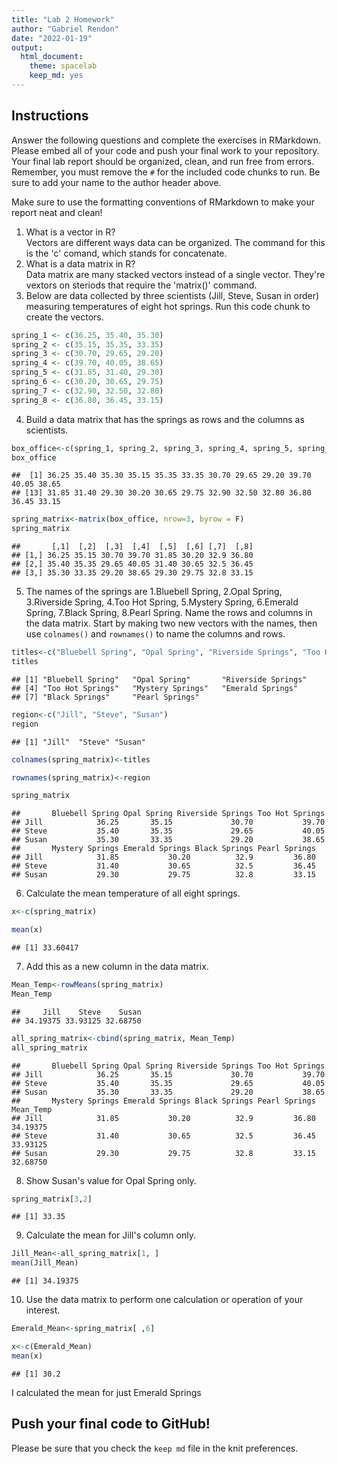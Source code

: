 ```yaml
---
title: "Lab 2 Homework"
author: "Gabriel Rendon"
date: "2022-01-19"
output:
  html_document: 
    theme: spacelab
    keep_md: yes
---
```


## Instructions
Answer the following questions and complete the exercises in RMarkdown. Please embed all of your code and push your final work to your repository. Your final lab report should be organized, clean, and run free from errors. Remember, you must remove the `#` for the included code chunks to run. Be sure to add your name to the author header above.  

Make sure to use the formatting conventions of RMarkdown to make your report neat and clean!  

1. What is a vector in R?  
Vectors are different ways data can be organized. The command for this is the 'c' comand, which stands for concatenate.
2. What is a data matrix in R?  
Data matrix are many stacked vectors instead of a single vector. They're vextors on steriods that require the 'matrix()' command.
3. Below are data collected by three scientists (Jill, Steve, Susan in order) measuring temperatures of eight hot springs. Run this code chunk to create the vectors.  

```r
spring_1 <- c(36.25, 35.40, 35.30)
spring_2 <- c(35.15, 35.35, 33.35)
spring_3 <- c(30.70, 29.65, 29.20)
spring_4 <- c(39.70, 40.05, 38.65)
spring_5 <- c(31.85, 31.40, 29.30)
spring_6 <- c(30.20, 30.65, 29.75)
spring_7 <- c(32.90, 32.50, 32.80)
spring_8 <- c(36.80, 36.45, 33.15)
```

4. Build a data matrix that has the springs as rows and the columns as scientists.  

```r
box_office<-c(spring_1, spring_2, spring_3, spring_4, spring_5, spring_6, spring_7, spring_8)
box_office
```

```
##  [1] 36.25 35.40 35.30 35.15 35.35 33.35 30.70 29.65 29.20 39.70 40.05 38.65
## [13] 31.85 31.40 29.30 30.20 30.65 29.75 32.90 32.50 32.80 36.80 36.45 33.15
```

```r
spring_matrix<-matrix(box_office, nrow=3, byrow = F)
spring_matrix 
```

```
##       [,1]  [,2]  [,3]  [,4]  [,5]  [,6] [,7]  [,8]
## [1,] 36.25 35.15 30.70 39.70 31.85 30.20 32.9 36.80
## [2,] 35.40 35.35 29.65 40.05 31.40 30.65 32.5 36.45
## [3,] 35.30 33.35 29.20 38.65 29.30 29.75 32.8 33.15
```

5. The names of the springs are 1.Bluebell Spring, 2.Opal Spring, 3.Riverside Spring, 4.Too Hot Spring, 5.Mystery Spring, 6.Emerald Spring, 7.Black Spring, 8.Pearl Spring. Name the rows and columns in the data matrix. Start by making two new vectors with the names, then use `colnames()` and `rownames()` to name the columns and rows.

```r
titles<-c("Bluebell Spring", "Opal Spring", "Riverside Springs", "Too Hot Springs", "Mystery Springs", "Emerald Springs", "Black Springs", "Pearl Springs")
titles
```

```
## [1] "Bluebell Spring"   "Opal Spring"       "Riverside Springs"
## [4] "Too Hot Springs"   "Mystery Springs"   "Emerald Springs"  
## [7] "Black Springs"     "Pearl Springs"
```

```r
region<-c("Jill", "Steve", "Susan")
region  
```

```
## [1] "Jill"  "Steve" "Susan"
```

```r
colnames(spring_matrix)<-titles
```

```r
rownames(spring_matrix)<-region
```

```r
spring_matrix
```

```
##       Bluebell Spring Opal Spring Riverside Springs Too Hot Springs
## Jill            36.25       35.15             30.70           39.70
## Steve           35.40       35.35             29.65           40.05
## Susan           35.30       33.35             29.20           38.65
##       Mystery Springs Emerald Springs Black Springs Pearl Springs
## Jill            31.85           30.20          32.9         36.80
## Steve           31.40           30.65          32.5         36.45
## Susan           29.30           29.75          32.8         33.15
```

6. Calculate the mean temperature of all eight springs.

```r
x<-c(spring_matrix)
```

```r
mean(x)
```

```
## [1] 33.60417
```


7. Add this as a new column in the data matrix.  

```r
Mean_Temp<-rowMeans(spring_matrix)
Mean_Temp
```

```
##     Jill    Steve    Susan 
## 34.19375 33.93125 32.68750
```

```r
all_spring_matrix<-cbind(spring_matrix, Mean_Temp)
all_spring_matrix
```

```
##       Bluebell Spring Opal Spring Riverside Springs Too Hot Springs
## Jill            36.25       35.15             30.70           39.70
## Steve           35.40       35.35             29.65           40.05
## Susan           35.30       33.35             29.20           38.65
##       Mystery Springs Emerald Springs Black Springs Pearl Springs Mean_Temp
## Jill            31.85           30.20          32.9         36.80  34.19375
## Steve           31.40           30.65          32.5         36.45  33.93125
## Susan           29.30           29.75          32.8         33.15  32.68750
```

8. Show Susan's value for Opal Spring only.

```r
spring_matrix[3,2]
```

```
## [1] 33.35
```

9. Calculate the mean for Jill's column only.  

```r
Jill_Mean<-all_spring_matrix[1, ]
mean(Jill_Mean)
```

```
## [1] 34.19375
```

10. Use the data matrix to perform one calculation or operation of your interest.

```r
Emerald_Mean<-spring_matrix[ ,6]
```

```r
x<-c(Emerald_Mean)
mean(x)
```

```
## [1] 30.2
```
I calculated the mean for just Emerald Springs 
## Push your final code to GitHub!
Please be sure that you check the `keep md` file in the knit preferences.  
